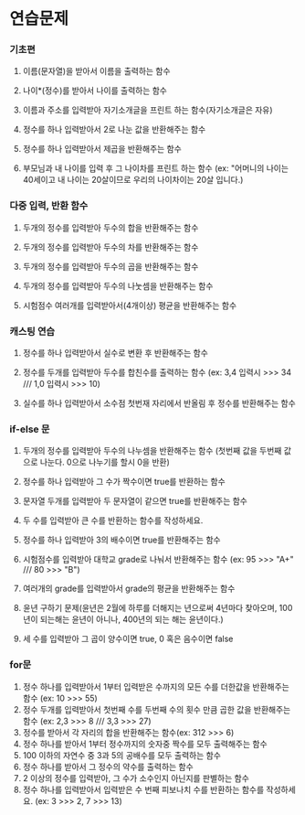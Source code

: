 # 연습문제

### 기초편

1. 이름\(문자열\)을 받아서 이름을 출력하는 함수
2. 나이\*\(정수\)를 받아서 나이를 출력하는 함수

3. 이름과 주소를 입력받아 자기소개글을 프린트 하는 함수\(자기소개글은 자유\)

4. 정수를 하나 입력받아서 2로 나눈 값을 반환해주는 함수

5. 정수를 하나 입력받아서 제곱을 반환해주는 함수

6. 부모님과 내 나이를 입력 후 그 나이차를 프린트 하는 함수 \(ex: "어머니의 나이는 40세이고 내 나이는 20살이므로 우리의 나이차이는 20살 입니다.\)

### 다중 입력, 반환 함수

1. 두개의 정수를 입력받아 두수의 합을 반환해주는 함수

2. 두개의 정수를 입력받아 두수의 차를 반환해주는 함수

3. 두개의 정수를 입력받아 두수의 곱을 반환해주는 함수

4. 두개의 정수를 입력받아 두수의 나눗셈을 반환해주는 함수

5. 시험점수 여러개를 입력받아서\(4개이상\) 평균을 반환해주는 함수

### 캐스팅 연습

1. 정수를 하나 입력받아서 실수로 변환 후 반환해주는 함수

2. 정수를 두개를 입력받아 두수를 합친수를 출력하는 함수 \(ex: 3,4 입력시 &gt;&gt;&gt; 34 /// 1,0 입력시 &gt;&gt;&gt; 10\)

3. 실수를 하나 입력받아서 소수점 첫번재 자리에서 반올림 후 정수를 반환해주는 함수

### if-else 문

1. 두개의 정수를 입력받아 두수의 나누셈을 반환해주는 함수 \(첫번째 값을 두번째 값으로 나눈다. 0으로 나누기를 할시 0을 반환\)

2. 정수를 하나 입력받아 그 수가 짝수이면 true를 반환하는 함수

3. 문자열 두개를 입력받아 두 문자열이 같으면 true를 반환해주는 함수
4. 두 수를 입력받아 큰 수를 반환하는 함수를 작성하세요.
5. 정수를 하나 입력받아 3의 배수이면 true를 반환해주는 함수
6. 시험점수를 입력받아 대학교 grade로 나눠서 반환해주는 함수 \(ex: 95 &gt;&gt;&gt; "A+" /// 80 &gt;&gt;&gt; "B"\)

7. 여러개의 grade를 입력받아서 grade의 평균을 반환해주는 함수

8. 윤년 구하기 문제\(윤년은 2월에 하루를 더해지는 년으로써 4년마다 찾아오며, 100년이 되는해는 윤년이 아니나, 400년의 되는 해는 윤년이다.\)

1. 세 수를 입력받아 그 곱이 양수이면 true, 0 혹은 음수이면 false

### for문

1. 정수 하나를 입력받아서 1부터 입력받은 수까지의 모든 수를 더한값을 반환해주는 함수 \(ex: 10 &gt;&gt;&gt; 55\)
2. 정수 두개를 입력받아서 첫번째 수를 두번째 수의 횟수 만큼 곱한 값을 반환해주는 함수 \(ex: 2,3 &gt;&gt;&gt; 8 /// 3,3 &gt;&gt;&gt; 27\)
3. 정수를 받아서 각 자리의 합을 반환해주는 함수\(ex: 312 &gt;&gt;&gt; 6\)
4. 정수 하나를 받아서 1부터 정수까지의 숫자중 짝수를 모두 출력해주는 함수
5. 100 이하의 자연수 중 3과 5의 공배수를 모두 출력하는 함수
6. 정수 하나를 받아서 그 정수의 약수를 출력하는 함수
7. 2 이상의 정수를 입력받아, 그 수가 소수인지 아닌지를 판별하는 함수
8. 정수 하나를 입력받아서 입력받은 수 번째 피보나치 수를 반환하는 함수를 작성하세요.
   \(ex: 3 &gt;&gt;&gt; 2, 7 &gt;&gt;&gt; 13\)



